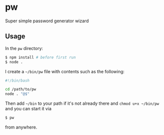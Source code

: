 # pw

Super simple password generator wizard

## Usage

In the `pw` directory:
```bash
$ npm install # before first run
$ node .
```

I create a `~/bin/pw` file with contents such as the following:
```bash
#!/bin/bash

cd /path/to/pw
node . "@$"

```
Then add `~/bin` to your path if it's not already there and `chmod u+x ~/bin/pw` and you can start it via
```bash
$ pw
```
from anywhere.